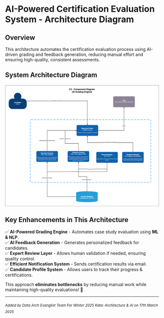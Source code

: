 # AI-Powered Certification Evaluation System - Architecture Diagram

## **Overview**
This architecture automates the certification evaluation process using AI-driven grading and feedback generation, reducing manual effort and ensuring high-quality, consistent assessments.

## **System Architecture Diagram**

![Certification Evaluation](../images/C3_Certification_Evaluation.png)


## **Key Enhancements in This Architecture**
✅ **AI-Powered Grading Engine** - Automates case study evaluation using **ML & NLP**.  
✅ **AI Feedback Generation** - Generates personalized feedback for candidates.  
✅ **Expert Review Layer** - Allows human validation if needed, ensuring quality control.  
✅ **Efficient Notification System** - Sends certification results via email.  
✅ **Candidate Profile System** - Allows users to track their progress & certifications.

This approach **eliminates bottlenecks** by reducing manual work while maintaining high-quality evaluations! 🚀

---

<sub>*Added by Data Arch Evanglist Team For Winter 2025 Kata: Architecture & AI on 17th March 2025*</sub>